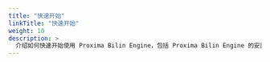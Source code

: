 ```yaml
---
title: "快速开始"
linkTitle: "快速开始"
weight: 10
description: >
  介绍如何快速开始使用 Proxima Bilin Engine，包括 Proxima Bilin Engine 的安装、使用样例等。
---
```

